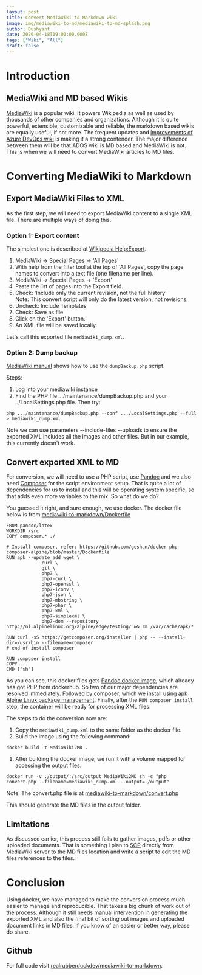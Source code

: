 ```yaml
---
layout: post
title: Convert MediaWiki to Markdown wiki
image: img/mediawiki-to-md/mediawiki-to-md-splash.png
author: Dushyant
date: 2020-04-18T19:00:00.000Z
tags: ["Wiki", "All"]
draft: false
---
```

# Introduction
## MediaWiki and MD based Wikis
[MediaWiki](https://www.mediawiki.org/wiki/MediaWiki) is a popular wiki. It powers Wikipedia as well as used by thousands of other companies and organizations. Although it is quite powerful, extensible, customizable and reliable, the markdown based wikis are equally useful, if not more. The frequent updates and [improvements of Azure DevOps wiki](https://devblogs.microsoft.com/devops/category/wiki/) is making it a strong contender. The major difference between them will be that ADOS wiki is MD based and MediaWiki is not. This is when we will need to convert MediaWiki articles to MD files.

# Converting MediaWiki to Markdown
## Export MediaWiki Files to XML
As the first step, we will need to export MediaWiki content to a single XML file. There are multiple ways of doing this.

### Option 1: Export content
The simplest one is described at [Wikipedia Help:Export](https://en.wikipedia.org/wiki/Help:Export).
1. MediaWiki -> Special Pages -> 'All Pages'
1. With help from the filter tool at the top of 'All Pages', copy the page names to convert into a text file (one filename per line).
1. MediaWiki -> Special Pages -> 'Export'
1. Paste the list of pages into the Export field. 
1. Check: 'Include only the current revision, not the full history'  
   Note: This convert script will only do the latest version, not revisions. 
1. Uncheck: Include Templates
1. Check: Save as file
1. Click on the 'Export' button.
1. An XML file will be saved locally.

Let's call this exported file `mediawiki_dump.xml`.

### Option 2: Dump backup
[MediaWiki manual](https://www.mediawiki.org/wiki/Manual:dumpBackup.php) shows how to use the `dumpBackup.php` script.

Steps:
1. Log into your mediawiki instance
1. Find the PHP file .../maintenance/dumpBackup.php and your ../LocalSettings.php file. Then try:

```
php .../maintenance/dumpBackup.php --conf .../LocalSettings.php --full > mediawiki_dump.xml
```

Note we can use parameters --include-files --uploads to ensure the exported XML includes all the images and other files. But in our example, this currently doesn't work.

## Convert exported XML to MD
For conversion, we will need to use a PHP script, use [Pandoc](https://pandoc.org/index.html) and we also need [Composer](https://getcomposer.org/) for the script environment setup. That is quite a lot of dependencies for us to install and this will be operating system specific, so that adds even more variables to the mix. So what do we do?

You guessed it right, and sure enough, we use docker. The docker file below is from [mediawiki-to-markdown/Dockerfile](https://github.com/realrubberduckdev/mediawiki-to-markdown/blob/42e4b1f6c8b32ddbb45b5ddcd088ad9912b20004/Dockerfile)

```
FROM pandoc/latex
WORKDIR /src
COPY composer.* ./

# Install composer, refer: https://github.com/geshan/docker-php-composer-alpine/blob/master/Dockerfile
RUN apk --update add wget \ 
             curl \
             git \
             php7 \
             php7-curl \
             php7-openssl \
             php7-iconv \
             php7-json \
             php7-mbstring \
             php7-phar \
             php7-xml \
             php7-simplexml \
             php7-dom --repository http://nl.alpinelinux.org/alpine/edge/testing/ && rm /var/cache/apk/*

RUN curl -sS https://getcomposer.org/installer | php -- --install-dir=/usr/bin --filename=composer 
# end of install composer

RUN composer install
COPY . .
CMD ["sh"]

```

As you can see, this docker files gets [Pandoc docker image](https://hub.docker.com/r/pandoc/latex), which already has got PHP from dockerhub. So two of our major dependencies are resolved immediately. Followed by composer, which we install using [apk Alpine Linux package management](https://wiki.alpinelinux.org/wiki/Alpine_Linux_package_management). Finally, after the `RUN composer install` step, the container will be ready for processing XML files.

The steps to do the conversion now are:

1. Copy the `mediawiki_dump.xml` to the same folder as the docker file.
1. Build the image using the following command: 
```
docker build -t MediaWiki2MD .
```
1. After building the docker image, we run it with a volume mapped for accessing the output files.
```
docker run -v ./output/:/src/output MediaWiki2MD sh -c "php convert.php --filename=mediawiki_dump.xml --output=./output"
```
Note: The convert.php file is at [mediawiki-to-markdown/convert.php](https://github.com/realrubberduckdev/mediawiki-to-markdown/blob/4ebf945e68984270c820e8fe6a892e0acfc6875d/convert.php)

This should generate the MD files in the output folder.

## Limitations
As discussed earlier, this process still fails to gather images, pdfs or other uploaded documents. That is something I plan to [SCP](https://en.wikipedia.org/wiki/Secure_copy) directly from MediaWiki server to the MD files location and write a script to edit the MD files references to the files.

# Conclusion
Using docker, we have managed to make the conversion process much easier to manage and reproducible. That takes a big chunk of work out of the process. Although it still needs manual intervention in generating the exported XML and also the final bit of sorting out images and uploaded document links in MD files. If you know of an easier or better way, please do share.

## Github
For full code visit [realrubberduckdev/mediawiki-to-markdown](https://github.com/realrubberduckdev/mediawiki-to-markdown).